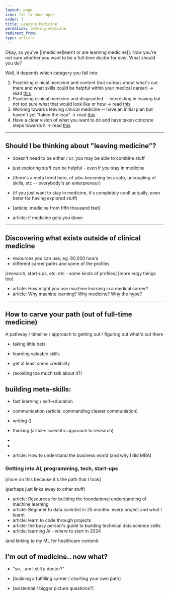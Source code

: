 ```yaml
---
layout: page
icon: fas fa-door-open
order: 7
title: Leaving Medicine
permalink: leaving-medicine
redirect_from: 
type: article
---
```



Okay, so you've [[medicine|learnt or are learning medicine]]. Now you're not sure whether you want to be a full-time doctor for ever. What should you do?

Well, it depends which category you fall into:
1. Practicing clinical medicine and content (but curious about what's out there and what skills could be helpful within your medical career) -> read [this](/leaving-medicine#should-i-be-thinking-about-leaving-medicine)
2. Practicing clinical medicine and disgruntled -- interesting in leaving but not too sure what that would look like or how -> read [this](/leaving-medicine#discovering-what-exists-outside-of-clinical-medicine)
3. Working towards leaving clinical medicine -- have an initial plan but haven't yet "taken the leap" -> read [this](/leaving-medicine#how-to-carve-your-path-out-of-full-time-medicine)
4. Have a clear vision of what you want to do and have taken concrete steps towards it -> read [this](/leaving-medicine#how-to-carve-your-path-out-of-full-time-medicine)

<!-- {% include embed/tweet.html user="ChrisLovejoy_" id="1869435197080449118" %} -->


---


## Should I be thinking about "leaving medicine"?

- doesn't need to be either / or. you may be able to combine stuff
- just exploring stuff can be helpful - even if you stay in medicine

- (there's a meta trend here, of jobs becoming less safe, uncoupling of skills, etc -- everybody's an enterpreneur)

- (if you just want to stay in medicine, it's completely cool! actually, even beter for having explored stuff)



- [article: medicine from fifth thousand feet]
- article: if medicine gets you down



---

## Discovering what exists outside of clinical medicine

- resources you can use, eg. 80,000 hours
- different career paths and some of the profiles


[research, start-ups, etc. etc - some kinds of profiles]
[more edgy things too]



- article: How might you use machine learning in a medical career?
- article: Why machine learning? Why medicine? Why the hype?




---

## How to carve your path (out of full-time medicine)

A pathway / timeline / approach to getting out / figuring out what's out there

- taking little bets
- learning valuable skills
- get at least *some* credibility



- (avoiding too much talk about it?)



building meta-skills:
- 
- fast learning / self-education
- communication (article: commanding clearer communiation)
- writing ()
- thinking (article: scientific approach to research)
- 
- 



- article: How to understand the business world (and why I did MBA)



### Getting into AI, programming, tech, start-ups
[more on this because it's the path that I took]

(perhaps just links away to other stuff)

- article: Resources for building the foundational understanding of machine learning
- article: Beginner to data scientist in 25 months: every project and what I learnt
- article: learn to code through projects
- article: the busy person's guide to building technical data science skills
- article: learning AI - where to start in 2024


(and linking to my ML for healthcare content)


## I'm out of medicine.. now what?

- "so... am I still a doctor?"
- [building a fulfilling career / charting your own path]

- [existential / bigger picture questions?]


